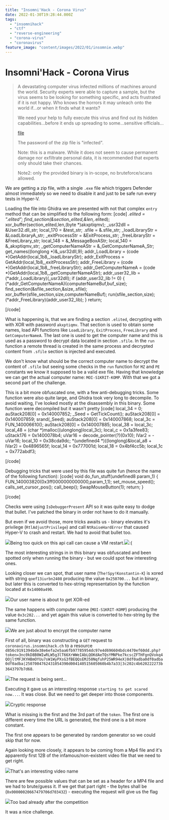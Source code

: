 ```yaml
---
title: "Insomni'Hack - Corona Virus"
date: 2022-01-30T19:28:44.000Z
tags:
  - "insomnihack"
  - "ctf"
  - "reverse-engineering"
  - "corona-virus"
  - "coronavirus"
feature_image: "content/images/2022/01/insomnie.webp"
---
```


# Insomni'Hack - Corona Virus

> A devastating computer virus infected millions of machines around the world. Security experts were able to capture a sample, but the virus seems to be looking for something specific, and acts frustrated if it is not happy. Who knows the horrors it may unleach onto the world if...or when it finds what it wants?
>
>  We need your help to fully execute this virus and find out its hidden capabilities...before it ends up spreading to some...sensitive officials...
>
>  [file](https://static.insomnihack.ch/media/3e9d2f44d35ba2cb99a9aa9fbf3b28e82a98037464209185028b7976b7206397-d3b95dff3902cec5593a81a39f54144a1b6ab17e9e1477634cf5e61c34d77b2e.zip)
>
> The password of the zip file is "infected".
>
>  Note: this is a malware. While it does not seem to cause permanent damage nor exfiltrate personal data, it is recommended that experts only should take their chances.
>
>  Note2: only the provided binary is in-scope, no bruteforce/scans allowed.

We are getting a zip file, with a single `.exe` file which triggers Defender almost immediately so we need to disable it and just to be safe run every tests in Hyper-V.

Loading the file into Ghidra we are presented with not that complex `entry` method that can be simplified to the following form:
[code]
      _.elited = ".elited";
      find_section(&section_elited,&len,_.elited);
      xor_buffer(section_elited,len,(byte *)akxptiqmv);
      _usr32dll = &User32.dll_str;
      local_170 = &test_str;
      .sfile = &.sfile_str;
      _loadLibraryStr = &LoadLibraryA_str;
      _exitProcessStr = &ExitProcess_str;
      _freeLibraryStr = &FreeLibrary_str;
      local_148 = &_MessageBoxAStr;
      local_140 = &_akxptiqmv_str;
      _getComputerNameAStr = &_GetComputerNameA_Str;
      get_names((longlong *)&_usr32dll,9);
      addr_LoadLibrary = (code *)GetAddr(local_1b8,_loadLibraryStr);
      addr_ExitProcess = GetAddr(local_1b8,_exitProcessStr);
      addr_FreeLibrary = (code *)GetAddr(local_1b8,_freeLibraryStr);
      addr_GetComputerNameA = (code *)GetAddr(local_1b8,_getComputerNameAStr);
      addr_user32_lib = (*addr_LoadLibrary)(_usr32dll);
      if (addr_user32_lib != 0) {
        (*addr_GetComputerNameA)(computerNameBuf,buf_size);
        find_section(&sfile_section,&size,.sfile);
        xor_buffer(sfile_section,size,computerNameBuf);
        run(sfile_section,size);
        (*addr_FreeLibrary)(addr_user32_lib);
      }
      return;

[/code]

What is happening is, that we are finding a section `.elited`, decrypting with with XOR with password `akxptiqmv`. That section is used to obtain some names, load API functions like `LoadLibrary`, `ExitProcess`, `FreeLibrary` and `GetComputerNameA`. The last one is used to get the computer name and this is used as a password to decrypt data located in section `.sfile`. In the `run` function a remote thread is created in the same process and decrypted content from `.sfile` section is injected and executed.

We don't know what should be the correct computer name to decrypt the content of `.sfile` but seeing some checks in the `run` function for `MZ` and `PE` constants we know it supposed to be a valid exe file. Having that knowledge we can get the actual computer name: `MOI-S1KRIT-KOMP`. With that we got a second part of the challenge.

This is a bit more obfuscated one, with a few anti-debugging tricks. Some function were also quite large, and Ghidra took very long to decompile. To avoid waiting, I've looked mostly at the disassembly in this binary. Some function were decompiled but it wasn't pretty
[code]
      local_34 = 0;
      auStack208[0] = 0x140007852;
      _Seed = GetTickCount();
      auStack208[0] = 0x140007859;
      srand(_Seed);
      auStack208[0] = 0x140007868;
      local_3c = FUN_140006610();
      auStack208[0] = 0x140007885;
      local_38 = local_3c;
      local_48 = (char *)malloc((ulonglong)local_3c);
      local_c = 0x1a3fee83;
      uStack176 = 0x1400078b4;
      uVar16 = decode_pointer(?)(0x10);
      lVar2 = -uVar16;
      local_10 = 0x38cda9dc;
      *(undefined4 *)((longlong)&local_a8 + lVar2) = 0x4896565f;
      local_14 = 0x777001d;
      local_18 = 0x4bf4cc5b;
      local_1c = 0x772abdf3;

[/code]

Debugging tricks that were used by this file was quite fun (hence the name of the following function):
[code]
    void do_fun_stuff(undefined8 param_1)
    {
      FUN_140003820(0x3ff0000000000000,param_1,1);
      set_mouse_speed();
      calls_set_cursor_pos();
      call_beep();
      SwapMouseButton(1);
      return;
    }

[/code]

Checks were using `IsDebuggerPresent` API so it was quite easy to dodge that bullet. I've patched the binary in order not have to do it manually.

But even if we avoid those, more tricks awaits us - binary elevates it's privilege (`RtlAdjustPrivilege`) and call `NtRaiseHardError` that caused Hyper-V to crash and restart. We had to avoid that bullet too.

![](content/images/2022/01/image.png)Being too quick on this api call can cause a VM restart.![](content/images/2022/01/image-9.webp):(

The most interesting strings in in this binary was obfuscated and been spotted only when running the binary - but we could spot few interesting ones.

Looking closer we can spot, that user name (`The!Spy!Konstantin-K`) is xored with string `qoef13iurbn2408` producing the value `0x250700...` but in binary, but later this is converted to hex-string representation by the function located at `0x14000a490`.

![](content/images/2022/01/image-2.png)Our user name is about to get XOR-ed

The same happens with computer name (`MOI-S1KRIT-KOMP`) producing the value `0x3c202...` and yet again this value is converted to hex-string by the same function.

![](content/images/2022/01/image-1.png)We are just about to encrypt the computer name

First of all, binary was constructing a `GET` request to `coronavirus.insomnihack.ch` to a resource `d856c9191394bde38e6efa2e5aa6fb97785954dc97e4d696604bdc4470ef60dd.php?token=3nc0kD8B0WIwRLW5g3lT66XrWWeIAbLQOKdAeTQsYMNPke7kcscZFTHFgnQVokq4QOjltMFJKYHBmOYUu7sW1WyPXsG3fBEQQsEMJ50NqfuhP25WR94eX|0df0adba0df0adba0df0adba|2507004762431054390d004140515605060b4b7a33|3c202c4b620222273b3643797b7d68`.

![](content/images/2022/01/image-3.png)The request is being sent...

Executing it gave us an interesting response `starting to get scared now...`. It was close. But we need to get deeper into those components.

![](content/images/2022/01/image-7.png)Cryptic response

What is missing is the first and the 3rd part of the `token`. The first one is different every time the URL is generated, the third one is a bit more constant.

The first one appears to be generated by random generator so we could skip that for now.

Again looking more closely, it appears to be coming from a Mp4 file and it's apparently first 12B of the infamous/non-existent video file that we need to get right.

![](content/images/2022/01/image-8.png)That's an interesting video name

There are few possible values that can be set as a header for a MP4 file and we had to brute/guess it. If we get that part right - the bytes shall be (`0x00000020667479706d703432`) - executing the request will give us the flag

![](content/images/2022/01/image-4.png)Too bad already after the competition

It was a nice challenge.
